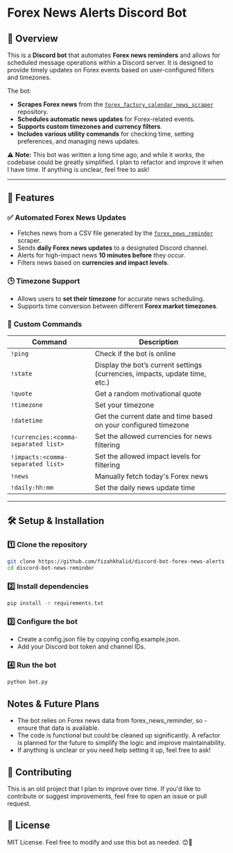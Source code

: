 # Forex News Alerts Discord Bot

## 📌 Overview
This is a **Discord bot** that automates **Forex news reminders** and allows for scheduled message operations within a Discord server. It is designed to provide timely updates on Forex events based on user-configured filters and timezones.

The bot:
- **Scrapes Forex news** from the [`forex_factory_calendar_news_scraper`](https://github.com/fizahkhalid/forex_factory_calendar_news_scraper) repository.
- **Schedules automatic news updates** for Forex-related events.
- **Supports custom timezones and currency filters**.
- **Includes various utility commands** for checking time, setting preferences, and managing news updates.

⚠️ **Note:** This bot was written a long time ago, and while it works, the codebase could be greatly simplified. I plan to refactor and improve it when I have time. If anything is unclear, feel free to ask!

---

## 🚀 Features

### ✅ **Automated Forex News Updates**
- Fetches news from a CSV file generated by the [`forex_news_reminder`]([https://github.com/your-repo/discord-bot-forex-news-alerts](https://github.com/fizahkhalid/discord-bot-forex-news-alerts)
) scraper.
- Sends **daily Forex news updates** to a designated Discord channel.
- Alerts for high-impact news **10 minutes before** they occur.
- Filters news based on **currencies and impact levels**.

### 🕒 **Timezone Support**
- Allows users to **set their timezone** for accurate news scheduling.
- Supports time conversion between different **Forex market timezones**.

### 📜 **Custom Commands**
| Command | Description |
|---------|-------------|
| `!ping` | Check if the bot is online |
| `!state` | Display the bot’s current settings (currencies, impacts, update time, etc.) |
| `!quote` | Get a random motivational quote |
| `!timezone` | Set your timezone |
| `!datetime` | Get the current date and time based on your configured timezone |
| `!currencies:<comma-separated list>` | Set the allowed currencies for news filtering |
| `!impacts:<comma-separated list>` | Set the allowed impact levels for filtering |
| `!news` | Manually fetch today's Forex news |
| `!daily:hh:mm` | Set the daily news update time |

---

## 🛠 Setup & Installation

### **1️⃣ Clone the repository**
```bash
git clone https://github.com/fizahkhalid/discord-bot-forex-news-alerts
cd discord-bot-news-reminder
```

### **2️⃣ Install dependencies**
```bash
pip install -r requirements.txt
```

### **3️⃣ Configure the bot**
- Create a config.json file by copying config.example.json.
- Add your Discord bot token and channel IDs.

### **4️⃣ Run the bot**
```bash
python bot.py
```

## Notes & Future Plans
- The bot relies on Forex news data from forex_news_reminder, so - ensure that data is available.
- The code is functional but could be cleaned up significantly. A refactor is planned for the future to simplify the logic and improve maintainability.
- If anything is unclear or you need help setting it up, feel free to ask!

## 🤝 Contributing
This is an old project that I plan to improve over time. If you'd like to contribute or suggest improvements, feel free to open an issue or pull request.

## 📝 License
MIT License. Feel free to modify and use this bot as needed. 😊🚀
